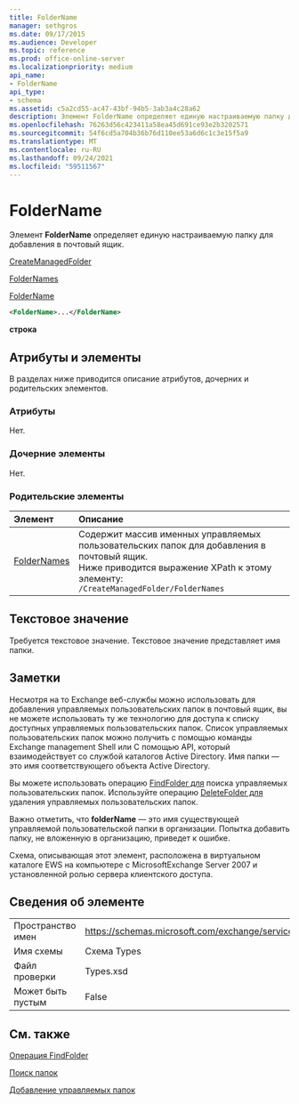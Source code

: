 ```yaml
---
title: FolderName
manager: sethgros
ms.date: 09/17/2015
ms.audience: Developer
ms.topic: reference
ms.prod: office-online-server
ms.localizationpriority: medium
api_name:
- FolderName
api_type:
- schema
ms.assetid: c5a2cd55-ac47-43bf-94b5-3ab3a4c28a62
description: Элемент FolderName определяет единую настраиваемую папку для добавления в почтовый ящик.
ms.openlocfilehash: 76263d56c423411a58ea45d691ce93e2b3202571
ms.sourcegitcommit: 54f6cd5a704b36b76d110ee53a6d6c1c3e15f5a9
ms.translationtype: MT
ms.contentlocale: ru-RU
ms.lasthandoff: 09/24/2021
ms.locfileid: "59511567"
---
```

# <a name="foldername"></a>FolderName

Элемент **FolderName** определяет единую настраиваемую папку для добавления в почтовый ящик. 
  
[CreateManagedFolder](createmanagedfolder.md)
  
[FolderNames](foldernames.md)
  
[FolderName](foldername.md)
  
```xml
<FolderName>...</FolderName>
```

 **строка**
## <a name="attributes-and-elements"></a>Атрибуты и элементы

В разделах ниже приводится описание атрибутов, дочерних и родительских элементов.
  
### <a name="attributes"></a>Атрибуты

Нет.
  
### <a name="child-elements"></a>Дочерние элементы

Нет.
  
### <a name="parent-elements"></a>Родительские элементы

|**Элемент**|**Описание**|
|:-----|:-----|
|[FolderNames](foldernames.md) <br/> |Содержит массив именных управляемых пользовательских папок для добавления в почтовый ящик.  <br/> Ниже приводится выражение XPath к этому элементу:  <br/>  `/CreateManagedFolder/FolderNames` <br/> |
   
## <a name="text-value"></a>Текстовое значение

Требуется текстовое значение. Текстовое значение представляет имя папки.
  
## <a name="remarks"></a>Заметки

Несмотря на то Exchange веб-службы можно использовать для добавления управляемых пользовательских папок в почтовый ящик, вы не можете использовать ту же технологию для доступа к списку доступных управляемых пользовательских папок. Список управляемых пользовательских папок можно получить с помощью команды Exchange management Shell или С помощью API, который взаимодействует со службой каталогов Active Directory. Имя папки — это имя соответствующего объекта Active Directory.
  
Вы можете использовать операцию [FindFolder для](findfolder-operation.md) поиска управляемых пользовательских папок. Используйте операцию [DeleteFolder для](deletefolder-operation.md) удаления управляемых пользовательских папок. 
  
Важно отметить, что **folderName** — это имя существующей управляемой пользовательской папки в организации. Попытка добавить папку, не вложенную в организацию, приведет к ошибке. 
  
Схема, описывающая этот элемент, расположена в виртуальном каталоге EWS на компьютере с MicrosoftExchange Server 2007 и установленной ролью сервера клиентского доступа.
  
## <a name="element-information"></a>Сведения об элементе

|||
|:-----|:-----|
|Пространство имен  <br/> |https://schemas.microsoft.com/exchange/services/2006/types  <br/> |
|Имя схемы  <br/> |Схема Types  <br/> |
|Файл проверки  <br/> |Types.xsd  <br/> |
|Может быть пустым  <br/> |False  <br/> |
   
## <a name="see-also"></a>См. также



[Операция FindFolder](findfolder-operation.md)


[Поиск папок](https://msdn.microsoft.com/library/9124d868-017a-43f0-b915-5c0082cacec9%28Office.15%29.aspx)
  
[Добавление управляемых папок](https://msdn.microsoft.com/library/846658c6-7043-40fb-8439-19f97c2a967f%28Office.15%29.aspx)

